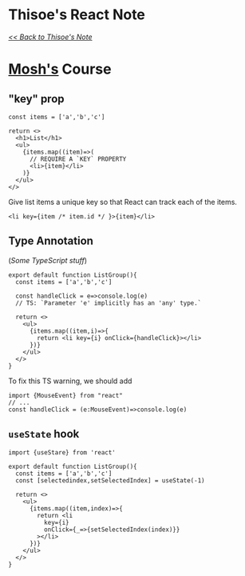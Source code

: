 # Thisoe's React Note

_[<< Back to Thisoe's Note](./README.md)_

<!-- 
> ### Links:
>
> - 
>
> 
-->

# [Mosh's](https://youtu.be/SqcY0GlETPk) Course

## "key" prop
```tsx
const items = ['a','b','c']

return <>
  <h1>List</h1>
  <ul>
    {items.map((item)=>(
      // REQUIRE A `KEY` PROPERTY
      <li>{item}</li>
    )}
  </ul>
</>
```

Give list items a unique key so that React can track each of the items.
```tsx
<li key={item /* item.id */ }>{item}</li>
```

## Type Annotation
(_Some TypeScript stuff_)
```tsx
export default function ListGroup(){
  const items = ['a','b','c']

  const handleClick = e=>console.log(e)
  // TS: `Parameter 'e' implicitly has an 'any' type.`

  return <>
    <ul>
      {items.map((item,i)=>{
        return <li key={i} onClick={handleClick}></li>
      })}
    </ul>
  </>
}
```
To fix this TS warning, we should add
```tsx
import {MouseEvent} from "react"
// ...
const handleClick = (e:MouseEvent)=>console.log(e)
```

## `useState` hook
```tsx
import {useStare} from 'react'

export default function ListGroup(){
  const items = ['a','b','c']
  const [selectedindex,setSelectedIndex] = useState(-1)

  return <>
    <ul>
      {items.map((item,index)=>{
        return <li
          key={i}
          onClick={_=>{setSelectedIndex(index)}}
        ></li>
      })}
    </ul>
  </>
}
```



